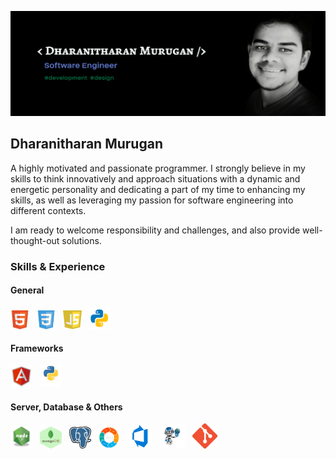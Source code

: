 ![](https://github.com/dharanithedev/dharanithedev/blob/main/banner-final.png?raw=true)

## Dharanitharan Murugan

A highly motivated and passionate programmer. I strongly believe in my skills to think innovatively and approach situations with a dynamic and energetic personality and dedicating a part of my time to enhancing my skills, as well as leveraging my passion for software engineering into different contexts.

I am ready to welcome responsibility and challenges, and also provide well-thought-out solutions.

### Skills & Experience

#### General

<img src="https://github.com/dharanithedev/dharanithedev/blob/main/html5.png?raw=true" width="30" height="30"/> &nbsp; <img src="https://github.com/dharanithedev/dharanithedev/blob/main/css3.png?raw=true" width="30" height="30"/> &nbsp; <img src="https://github.com/dharanithedev/dharanithedev/blob/main/javascript.png?raw=true" width="30" height="30"/> &nbsp; <img src="https://github.com/dharanithedev/dharanithedev/blob/main/python.png?raw=true" width="35" height="35"/>

#### Frameworks

<img src="https://github.com/dharanithedev/dharanithedev/blob/main/angularjs.png?raw=true" width="35" height="35"/> &nbsp; <img src="https://github.com/dharanithedev/dharanithedev/blob/main/djang.png?raw=true" width="35" height="35"/>

#### Server, Database & Others

<img src="https://github.com/dharanithedev/dharanithedev/blob/main/node-js.png?raw=true" width="35" height="35"/> &nbsp; <img src="https://github.com/dharanithedev/dharanithedev/blob/main/mg.png?raw=true" width="35" height="35"/> &nbsp; <img src="https://github.com/dharanithedev/dharanithedev/blob/main/postg.png?raw=true" width="35" height="35"/> &nbsp; <img src="https://github.com/dharanithedev/dharanithedev/blob/main/ag.png?raw=true" width="35" height="35"/> &nbsp; <img src="https://github.com/dharanithedev/dharanithedev/blob/main/azure.png?raw=true" width="40" height="40"/> &nbsp; <img src="https://github.com/dharanithedev/dharanithedev/blob/main/scrapauto.png?raw=true" width="40" height="40"/> &nbsp; <img src="https://github.com/dharanithedev/dharanithedev/blob/main/gitt.png?raw=true" width="40" height="40"/>



